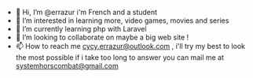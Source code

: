 - 👋 Hi, I’m @errazur i'm French and a student
- 👀 I’m interested in learning more, video games, movies and series
- 🌱 I’m currently learning php with Laravel
- 💞️ I’m looking to collaborate on maybe a big web site !
- 📫 How to reach me cycy.errazur@outlook.com , i'll try my best to look the most possible if i take too long to answer you can mail me at systemhorscombat@gmail.com

<!---
errazur/errazur is a ✨ special ✨ repository because its `README.md` (this file) appears on your GitHub profile.
You can click the Preview link to take a look at your changes.
--->
